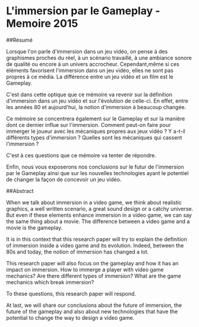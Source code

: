 # L'immersion par le Gameplay - Memoire 2015

##Résumé

Lorsque l'on parle d'immersion dans un jeu vidéo, on pense à des graphismes proches du réel, 
à un scénario travaillé, à une ambiance sonore de qualité ou encore à un univers accrocheur. 
Cependant,même si ces éléments favorisent l'immersion dans un jeu vidéo, elles ne sont pas 
propres à ce média. La différence entre un jeu vidéo et un film est le Gameplay. 

C'est dans cette optique que ce mémoire va revenir sur la définition d'immersion dans un jeu 
vidéo et sur l'évolution de celle-ci. En effet, entre les années 80 et aujourd'hui, la notion 
d'immersion à beaucoup changée. 

Ce mémoire se concentrera également sur le Gameplay et sur la manière dont ce dernier influe 
sur l'immersion. Comment peut-on faire pour immerger le joueur avec les mécaniques propres 
aux jeux vidéo ? Y a-t-il différents types d'immersion ? Quelles sont les mécaniques qui cassent l'immersion ? 

C'est à ces questions que ce mémoire va tenter de répondre. 

Enfin, nous vous exposerons nos conclusions sur le futur de l'immersion par le Gameplay ainsi 
que sur les nouvelles technologies ayant le potentiel de changer la façon de concevoir un jeu vidéo.

##Abstract

When we talk about immersion in a video game, we think about realistic graphics, a well written
scenario, a great sound design or a catchy universe. But even if these elements enhance immersion
in a video game, we can say the same thing about a movie.
The difference between a video game and a movie is the gameplay.

It is in this context that this research paper will try to explain the definition of immersion inside a
video game and its evolution. Indeed, between the 80s and today, the notion of immersion has
changed a lot.

This research paper will also focus on the gameplay and how it has an impact on immersion. How to
immerge a player with video game mechanics? Are there different types of immersion? What are the
game mechanics which break immersion?

To these questions, this research paper will respond.

At last, we will share our conclusions about the future of immersion, the future of the gameplay and
also about new technologies that have the potential to change the way to design a video game.
